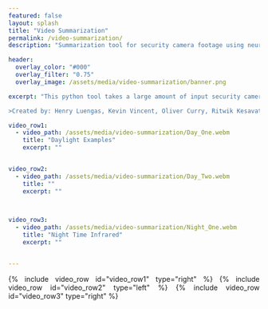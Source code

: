 ```yaml
---
featured: false
layout: splash
title: "Video Summarization"
permalink: /video-summarization/
description: "Summarization tool for security camera footage using neural network object detection."

header:
  overlay_color: "#000"
  overlay_filter: "0.75"
  overlay_image: /assets/media/video-summarization/banner.png

excerpt: "This python tool takes a large amount of input security camera footage and outputs a dramatically shortened version where are relavent events are overlayed simultaneously.

>Created by: Henry Luengas, Kevin Vincent, Oliver Curry, Ritwik Kesavath, and Christopher Creber"

video_row1:
  - video_path: /assets/media/video-summarization/Day_One.webm
    title: "Daylight Examples"
    excerpt: ""


video_row2:
  - video_path: /assets/media/video-summarization/Day_Two.webm
    title: ""
    excerpt: "" 

    

video_row3:
  - video_path: /assets/media/video-summarization/Night_One.webm
    title: "Night Time Infrared"
    excerpt: ""


---
```


<div style="text-align: justify">

{% include video_row id="video_row1" type="right" %}
{% include video_row id="video_row2" type="left" %}
{% include video_row id="video_row3" type="right" %}

</div>